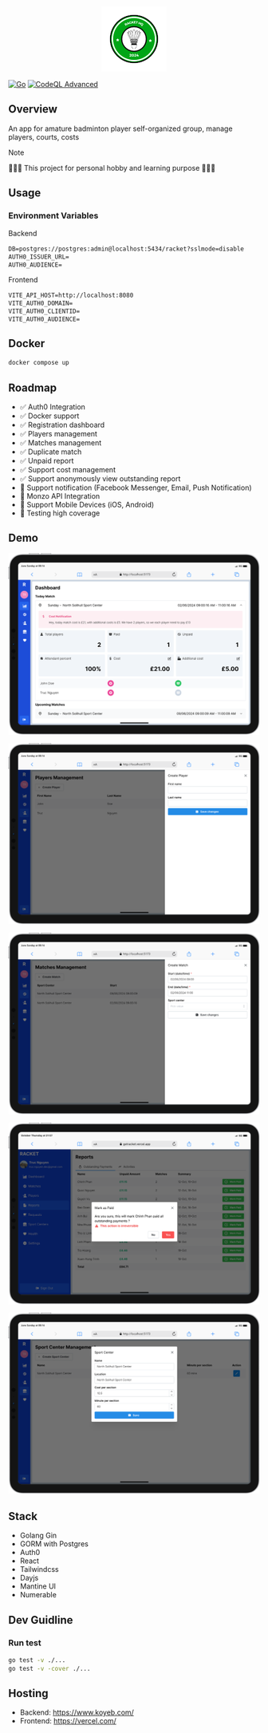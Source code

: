<div align="center">
  <img height="130" src="art/logo.svg" alt="LOGO" />
</div>

[![Go](https://github.com/truc9/racket/actions/workflows/go.yml/badge.svg)](https://github.com/truc9/racket/actions/workflows/go.yml) [![CodeQL Advanced](https://github.com/truc9/racket/actions/workflows/codeql.yml/badge.svg)](https://github.com/truc9/racket/actions/workflows/codeql.yml)

## Overview
An app for amature badminton player self-organized group, manage players, courts, costs

> [!NOTE]
🚧🚧🚧 This project for personal hobby and learning purpose 🚧🚧🚧

## Usage
### Environment Variables

Backend
```
DB=postgres://postgres:admin@localhost:5434/racket?sslmode=disable
AUTH0_ISSUER_URL=
AUTH0_AUDIENCE=
```
Frontend
```
VITE_API_HOST=http://localhost:8080
VITE_AUTH0_DOMAIN=
VITE_AUTH0_CLIENTID=
VITE_AUTH0_AUDIENCE=
```
## Docker
```bash
docker compose up
```

## Roadmap
- ✅ Auth0 Integration
- ✅ Docker support
- ✅ Registration dashboard  
- ✅ Players management
- ✅ Matches management
- ✅ Duplicate match
- ✅ Unpaid report
- ✅ Support cost management
- ✅ Support anonymously view outstanding report
- 🚧 Support notification (Facebook Messenger, Email, Push Notification)
- 🚧 Monzo API Integration
- 🚧 Support Mobile Devices (iOS, Android)
- 🚧 Testing high coverage

## Demo
![demo](art/iPad-PRO-11-dashboard.png "Dashboard")

![demo](art/iPad-PRO-11-players.png "Players")

![demo](art/iPad-PRO-11-matches.png "Matches")

![demo](art/iPad-PRO-11-mark-as-paid.png "Mark as paid")

![demo](art/iPad-PRO-11-sportcenters.png "Sport Centers")

## Stack
- Golang Gin
- GORM with Postgres
- Auth0
- React
- Tailwindcss
- Dayjs
- Mantine UI
- Numerable


## Dev Guidline
### Run test
```bash
go test -v ./...
go test -v -cover ./...
```

## Hosting
- Backend: https://www.koyeb.com/
- Frontend: https://vercel.com/
